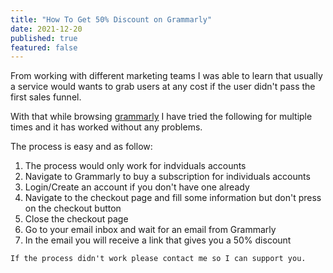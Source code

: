 ```yaml
---
title: "How To Get 50% Discount on Grammarly"
date: 2021-12-20
published: true
featured: false
---
```


From working with different marketing teams I was able to learn that usually a service would wants to grab users at any cost if the user didn't pass the first sales funnel.


With that while browsing [grammarly](https://grammarly.com/) I have tried the following for multiple times and it has worked without any problems.


The process is easy and as follow:

1. The process would only work for indviduals accounts
2. Navigate to Grammarly to buy a subscription for individuals accounts
3. Login/Create an account if you don't have one already
4. Navigate to the checkout page and fill some information but don't press on the checkout button
5. Close the checkout page
6. Go to your email inbox and wait for an email from Grammarly
7. In the email you will receive a link that gives you a 50% discount


```
If the process didn't work please contact me so I can support you.
```
